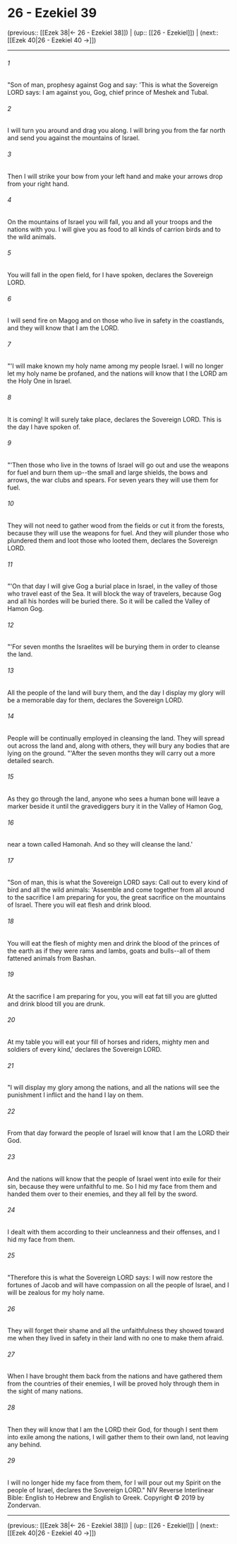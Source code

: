 # 26 - Ezekiel 39

(previous:: [[Ezek 38|← 26 - Ezekiel 38]]) | (up:: [[26 - Ezekiel]]) | (next:: [[Ezek 40|26 - Ezekiel 40 →]])

***


###### 1 
"Son of man, prophesy against Gog and say: 'This is what the Sovereign LORD says: I am against you, Gog, chief prince of Meshek and Tubal. 

###### 2 
I will turn you around and drag you along. I will bring you from the far north and send you against the mountains of Israel. 

###### 3 
Then I will strike your bow from your left hand and make your arrows drop from your right hand. 

###### 4 
On the mountains of Israel you will fall, you and all your troops and the nations with you. I will give you as food to all kinds of carrion birds and to the wild animals. 

###### 5 
You will fall in the open field, for I have spoken, declares the Sovereign LORD. 

###### 6 
I will send fire on Magog and on those who live in safety in the coastlands, and they will know that I am the LORD. 

###### 7 
"'I will make known my holy name among my people Israel. I will no longer let my holy name be profaned, and the nations will know that I the LORD am the Holy One in Israel. 

###### 8 
It is coming! It will surely take place, declares the Sovereign LORD. This is the day I have spoken of. 

###### 9 
"'Then those who live in the towns of Israel will go out and use the weapons for fuel and burn them up--the small and large shields, the bows and arrows, the war clubs and spears. For seven years they will use them for fuel. 

###### 10 
They will not need to gather wood from the fields or cut it from the forests, because they will use the weapons for fuel. And they will plunder those who plundered them and loot those who looted them, declares the Sovereign LORD. 

###### 11 
"'On that day I will give Gog a burial place in Israel, in the valley of those who travel east of the Sea. It will block the way of travelers, because Gog and all his hordes will be buried there. So it will be called the Valley of Hamon Gog. 

###### 12 
"'For seven months the Israelites will be burying them in order to cleanse the land. 

###### 13 
All the people of the land will bury them, and the day I display my glory will be a memorable day for them, declares the Sovereign LORD. 

###### 14 
People will be continually employed in cleansing the land. They will spread out across the land and, along with others, they will bury any bodies that are lying on the ground. "'After the seven months they will carry out a more detailed search. 

###### 15 
As they go through the land, anyone who sees a human bone will leave a marker beside it until the gravediggers bury it in the Valley of Hamon Gog, 

###### 16 
near a town called Hamonah. And so they will cleanse the land.' 

###### 17 
"Son of man, this is what the Sovereign LORD says: Call out to every kind of bird and all the wild animals: 'Assemble and come together from all around to the sacrifice I am preparing for you, the great sacrifice on the mountains of Israel. There you will eat flesh and drink blood. 

###### 18 
You will eat the flesh of mighty men and drink the blood of the princes of the earth as if they were rams and lambs, goats and bulls--all of them fattened animals from Bashan. 

###### 19 
At the sacrifice I am preparing for you, you will eat fat till you are glutted and drink blood till you are drunk. 

###### 20 
At my table you will eat your fill of horses and riders, mighty men and soldiers of every kind,' declares the Sovereign LORD. 

###### 21 
"I will display my glory among the nations, and all the nations will see the punishment I inflict and the hand I lay on them. 

###### 22 
From that day forward the people of Israel will know that I am the LORD their God. 

###### 23 
And the nations will know that the people of Israel went into exile for their sin, because they were unfaithful to me. So I hid my face from them and handed them over to their enemies, and they all fell by the sword. 

###### 24 
I dealt with them according to their uncleanness and their offenses, and I hid my face from them. 

###### 25 
"Therefore this is what the Sovereign LORD says: I will now restore the fortunes of Jacob and will have compassion on all the people of Israel, and I will be zealous for my holy name. 

###### 26 
They will forget their shame and all the unfaithfulness they showed toward me when they lived in safety in their land with no one to make them afraid. 

###### 27 
When I have brought them back from the nations and have gathered them from the countries of their enemies, I will be proved holy through them in the sight of many nations. 

###### 28 
Then they will know that I am the LORD their God, for though I sent them into exile among the nations, I will gather them to their own land, not leaving any behind. 

###### 29 
I will no longer hide my face from them, for I will pour out my Spirit on the people of Israel, declares the Sovereign LORD." NIV Reverse Interlinear Bible: English to Hebrew and English to Greek. Copyright © 2019 by Zondervan.

***

(previous:: [[Ezek 38|← 26 - Ezekiel 38]]) | (up:: [[26 - Ezekiel]]) | (next:: [[Ezek 40|26 - Ezekiel 40 →]])
